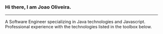 ### Hi there, I am Joao Oliveira. 
---
A Software Engineer specializing in Java technologies and Javascript. Professional experience with the technologies listed in the toolbox below.
